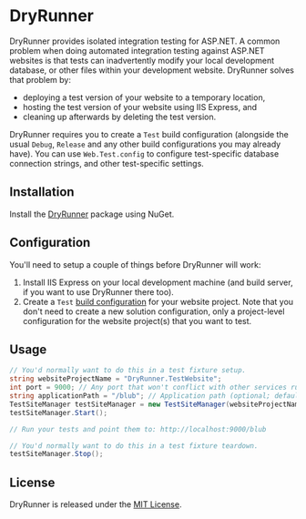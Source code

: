 DryRunner
==========

DryRunner provides isolated integration testing for ASP.NET. A common problem when doing automated integration testing against ASP.NET websites
is that tests can inadvertently modify your local development database, or other files within your development website. DryRunner solves that problem
by:

* deploying a test version of your website to a temporary location,
* hosting the test version of your website using IIS Express, and
* cleaning up afterwards by deleting the test version.

DryRunner requires you to create a `Test` build configuration (alongside the usual `Debug`, `Release` and any other build configurations you may already have).
You can use `Web.Test.config` to configure test-specific database connection strings, and other test-specific settings.

Installation
------------

Install the [DryRunner](https://nuget.org/packages/DryRunner) package using NuGet.

Configuration
-------------

You'll need to setup a couple of things before DryRunner will work:

1. Install IIS Express on your local development machine (and build server, if you want to use DryRunner there too).
2. Create a `Test` [build configuration](http://msdn.microsoft.com/en-us/library/kwybya3w.aspx) for your website project.
   Note that you don't need to create a new solution configuration, only a project-level configuration for the website
   project(s) that you want to test.

Usage
-----

```csharp
// You'd normally want to do this in a test fixture setup.
string websiteProjectName = "DryRunner.TestWebsite";
int port = 9000; // Any port that won't conflict with other services running on your computer.
string applicationPath = "/blub"; // Application path (optional; default is the server root "/").
TestSiteManager testSiteManager = new TestSiteManager(websiteProjectName, port, applicationPath);
testSiteManager.Start();

// Run your tests and point them to: http://localhost:9000/blub

// You'd normally want to do this in a test fixture teardown.
testSiteManager.Stop();
```

License
-------

DryRunner  is released under the [MIT License](http://www.opensource.org/licenses/MIT).
